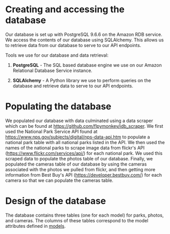 # Creating and accessing the database

Our database is set up with PostgreSQL 9.6.6 on the Amazon RDB service.
We access the contents of our database using SQLAlchemy. This allows us to retrieve
data from our database to serve to our API endpoints.

Tools we use for our database and data retrieval:

1. **PostgreSQL** - The SQL based database engine we use on our Amazon Relational
Database Service instance.

2. **SQLAlchemy** - A Python library we use to perform queries on the database and
retrieve data to serve to our API endpoints.


# Populating the database

We populated our database with data culminated using a data scraper which can be
found at https://github.com/flpymonkey/idb_scraper. We first used the National
Park Service API found at https://www.nps.gov/subjects/digital/nps-data-api.htm
to populate a national park table with all national parks listed in the API. We
then used the names of the national parks to scrape image data from flickr's API
(https://www.flickr.com/services/api/) for each national park. We used this scraped
data to populate the photos table of our database. Finally, we populated the
cameras table of our database by using the cameras associated with the photos we
pulled from flickr, and then getting more information from Best Buy's API
(https://developer.bestbuy.com/) for each camera so that we can populate the cameras
table.


# Design of the database

The database contains three tables (one for each model) for parks, photos, and cameras.
The columns of these tables correspond to the model attributes defined in [models](models.md).
